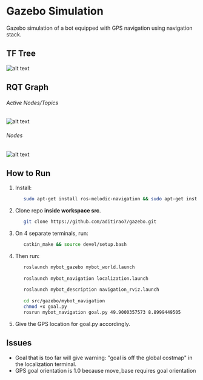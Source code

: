 # Gazebo Simulation
  Gazebo simulation of a bot equipped with GPS navigation using navigation stack.
  
## TF Tree
   ![alt text](https://github.com/aditirao7/nav_stack/blob/master/graphs/tf_tree.jpg)
   
## RQT Graph
   ###### Active Nodes/Topics
   ![alt text](https://github.com/aditirao7/nav_stack/blob/master/graphs/rqt_active.jpeg)
   
   ###### Nodes
   ![alt text](https://github.com/aditirao7/nav_stack/blob/master/graphs/rqt_graph.jpg)
  
## How to Run
   1. Install:
      ```bash
         sudo apt-get install ros-melodic-navigation && sudo apt-get install ros-melodic-robot-localization
      ```
   2. Clone repo **inside workspace src**.
      ```bash
         git clone https://github.com/aditirao7/gazebo.git
      ```
   3. On 4 separate terminals, run:
      ```bash
         catkin_make && source devel/setup.bash
      ```
   4. Then run:
      ```bash
         roslaunch mybot_gazebo mybot_world.launch
         
         roslaunch mybot_navigation localization.launch
         
         roslaunch mybot_description navigation_rviz.launch
         
         cd src/gazebo/mybot_navigation
         chmod +x goal.py
         rosrun mybot_navigation goal.py 49.9000357573 8.8999449505
      ```
   5. Give the GPS location for goal.py accordingly.
   
## Issues
   - Goal that is too far will give warning: "goal is off the global costmap" in the localization terminal.
   - GPS goal orientation is 1.0 because move_base requires goal orientation 

